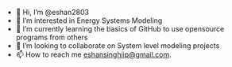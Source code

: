 - 👋 Hi, I’m @eshan2803
- 👀 I’m interested in Energy Systems Modeling
- 🌱 I’m currently learning the basics of GitHub to use opensource programs from others
- 💞️ I’m looking to collaborate on System level modeling projects 
- 📫 How to reach me eshansinghiip@gmail.com.

<!---
eshan2803/eshan2803 is a ✨ special ✨ repository because its `README.md` (this file) appears on your GitHub profile.
You can click the Preview link to take a look at your changes.
--->
